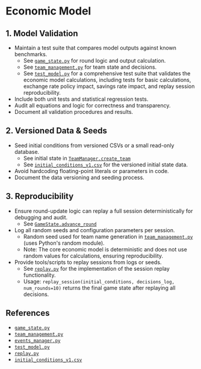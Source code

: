 # Economic Model

## 1. Model Validation
- Maintain a test suite that compares model outputs against known benchmarks.
  - See [`game_state.py`](../china-growth-game/economic-model/game_state.py) for round logic and output calculation.
  - See [`team_management.py`](../china-growth-game/economic-model/team_management.py) for team state and decisions.
  - See [`test_model.py`](../china-growth-game/economic-model/test_model.py) for a comprehensive test suite that validates the economic model calculations, including tests for basic calculations, exchange rate policy impact, savings rate impact, and replay session reproducibility.
- Include both unit tests and statistical regression tests.
- Audit all equations and logic for correctness and transparency.
- Document all validation procedures and results.

## 2. Versioned Data & Seeds
- Seed initial conditions from versioned CSVs or a small read-only database.
  - See initial state in [`TeamManager.create_team`](../china-growth-game/economic-model/team_management.py#L29)
  - See [`initial_conditions_v1.csv`](../china-growth-game/economic-model/initial_conditions_v1.csv) for the versioned initial state data.
- Avoid hardcoding floating-point literals or parameters in code.
- Document the data versioning and seeding process.

## 3. Reproducibility
- Ensure round-update logic can replay a full session deterministically for debugging and audit.
  - See [`GameState.advance_round`](../china-growth-game/economic-model/game_state.py#L172)
- Log all random seeds and configuration parameters per session.
  - Random seed used for team name generation in [`team_management.py`](../china-growth-game/economic-model/team_management.py#L2-L3) (uses Python's random module).
  - Note: The core economic model is deterministic and does not use random values for calculations, ensuring reproducibility.
- Provide tools/scripts to replay sessions from logs or seeds.
  - See [`replay.py`](../china-growth-game/economic-model/replay.py) for the implementation of the session replay functionality.
  - Usage: `replay_session(initial_conditions, decisions_log, num_rounds=10)` returns the final game state after replaying all decisions.

## References
- [`game_state.py`](../china-growth-game/economic-model/game_state.py)
- [`team_management.py`](../china-growth-game/economic-model/team_management.py)
- [`events_manager.py`](../china-growth-game/economic-model/events_manager.py)
- [`test_model.py`](../china-growth-game/economic-model/test_model.py)
- [`replay.py`](../china-growth-game/economic-model/replay.py)
- [`initial_conditions_v1.csv`](../china-growth-game/economic-model/initial_conditions_v1.csv) 